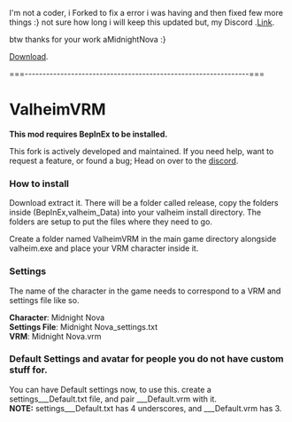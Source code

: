I'm not a coder, i Forked to fix a error i was having and then fixed few more things :}    not sure how long i will keep this updated but,
my Discord .[Link](https://discord.gg/PzhphZBw8A).

btw thanks for your work aMidnightNova :}



[Download](https://github.com/Fehdra/ValheimVRM/releases/latest).

===---------------------------------------------------------------===

# ValheimVRM

**This mod requires BepInEx to be installed.**

This fork is actively developed and maintained. If you need help, want to request a feature, or found a bug; Head on over to the [discord](https://discord.gg/q3wuVMCvXE).

### How to install 
Download extract it. There will be a folder called release, copy the folders inside (BepInEx,valheim_Data) into your valheim install directory.
The folders are setup to put the files where they need to go.

Create a folder named ValheimVRM in the main game directory alongside valheim.exe and place your VRM character inside it.

### Settings
The name of the character in the game needs to correspond to a VRM and settings file like so.

**Character**: Midnight Nova \
**Settings File**: Midnight Nova_settings.txt \
**VRM**: Midnight Nova.vrm


### Default Settings and avatar for people you do not have custom stuff for.

You can have Default settings now, to use this. create a settings___Default.txt file, and pair
___Default.vrm with it. \
**NOTE:** settings___Default.txt has 4 underscores, and ___Default.vrm has 3.
